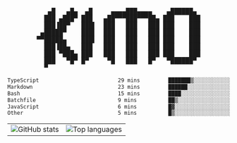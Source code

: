 <div align="center">
<pre>
   ▄█   ▄█▄  ▄█     ▄▄▄▄███▄▄▄▄    ▄██████▄ 
  ███ ▄███▀ ███   ▄██▀▀▀███▀▀▀██▄ ███    ███
  ███▐██▀   ███▌  ███   ███   ███ ███    ███
 ▄█████▀    ███▌  ███   ███   ███ ███    ███
▀▀█████▄    ███▌  ███   ███   ███ ███    ███
  ███▐██▄   ███   ███   ███   ███ ███    ███
  ███ ▀███▄ ███   ███   ███   ███ ███    ███
  ███   ▀█▀ █▀     ▀█   ███   █▀   ▀██████▀ 
  ▀                                         
</pre>
  

<!--START_SECTION:waka-->

```txt
TypeScript                         29 mins         ███████▒░░░░░░░░░░░░░░░░░   29.55 %
Markdown                           23 mins         ██████░░░░░░░░░░░░░░░░░░░   23.55 %
Bash                               15 mins         ████░░░░░░░░░░░░░░░░░░░░░   16.10 %
Batchfile                          9 mins          ██▒░░░░░░░░░░░░░░░░░░░░░░   09.71 %
JavaScript                         6 mins          █▓░░░░░░░░░░░░░░░░░░░░░░░   06.17 %
Other                              5 mins          █▒░░░░░░░░░░░░░░░░░░░░░░░   05.27 %
```

<!--END_SECTION:waka-->

<table align="center">
  <tr>
    <td valign="top">
      <img alt="GitHub stats"
           src="https://github-readme-stats.vercel.app/api?username=kim0chi&show_icons=true&hide_title=true&rank_icon=percentile&line_height=28&hide_border=true&theme=dark" />
    </td>
    <td valign="top">
      <img alt="Top languages"
           src="https://github-readme-stats.vercel.app/api/top-langs/?username=kim0chi&layout=compact&card_width=420&langs_count=8&hide_border=true&theme=dark" />
    </td>
  </tr>
</table>


